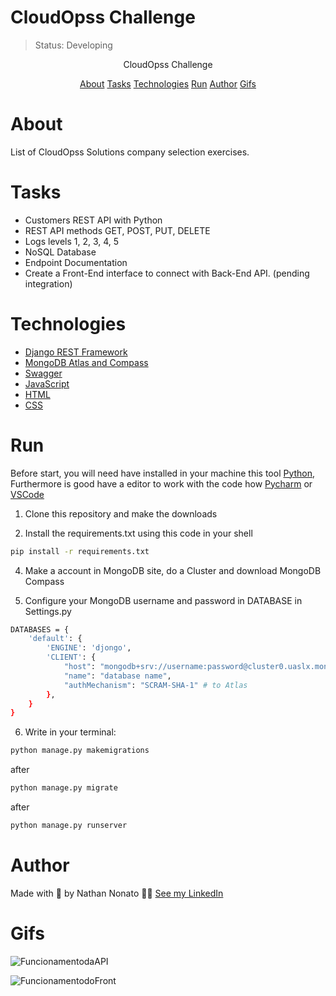 <h1>CloudOpss Challenge</h1>

> Status: Developing

<p align="center">CloudOpss Challenge</p>
 <p align="center">
 <a href="#about">About</a>
 <a href="#tasks">Tasks</a>
 <a href="#technologies">Technologies</a>
 <a href="#run">Run</a>
 <a href="#author">Author</a>
 <a href="#gifs">Gifs</a>
</p>

 
# About
List of CloudOpss Solutions company selection exercises.


# Tasks
- Customers REST API with Python
- REST API methods GET, POST, PUT, DELETE
- Logs levels 1, 2, 3, 4, 5
- NoSQL Database
- Endpoint Documentation
- Create a Front-End interface to connect with Back-End API. (pending integration)
 
 
 
# Technologies

- [Django REST Framework](https://www.django-rest-framework.org/)
- [MongoDB Atlas and Compass](https://www.mongodb.com/)
- [Swagger](https://swagger.io/)
- [JavaScript](https://www.javascript.com/)
- [HTML](https://devdocs.io/html/)
- [CSS](https://devdocs.io/css/)
 
 
# Run
Before start, you will need have installed in your machine this tool [Python](https://docs.python.org/3/), Furthermore is good have a editor to work with the code how [Pycharm](https://www.jetbrains.com/pt-br/pycharm/download/#section=windows) or [VSCode](https://code.visualstudio.com/)

1) Clone this repository and make the downloads

3) Install the requirements.txt using this code in your shell

```bash
pip install -r requirements.txt
```

4) Make a account in MongoDB site, do a Cluster and download MongoDB Compass

6) Configure your MongoDB username and password in DATABASE in Settings.py
```bash
DATABASES = {
    'default': {
        'ENGINE': 'djongo',
        'CLIENT': {
            "host": "mongodb+srv://username:password@cluster0.uaslx.mongodb.net/myFirstDatabase?retryWrites=true&w=majority",
            "name": "database name",
            "authMechanism": "SCRAM-SHA-1" # to Atlas
        },
    }
}
```
6) Write in your terminal:
```bash
python manage.py makemigrations
```
after
```bash
python manage.py migrate
```
after
```bash
python manage.py runserver
```


# Author

Made with 💙 by Nathan Nonato 👨‍💻 [See my LinkedIn](https://www.linkedin.com/in/nathannonatobaptista/)

# Gifs

![FuncionamentodaAPI](https://user-images.githubusercontent.com/96794310/156693988-2fec1696-7ac5-4134-9082-4bc5ef1ef104.gif)

![FuncionamentodoFront](https://user-images.githubusercontent.com/96794310/156694065-45c27005-b996-4c97-a0f7-bed3bb6d685b.gif)


